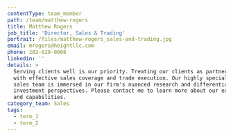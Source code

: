 ```yaml
---
contentType: team_member
path: /team/matthew-rogers
title: Matthew Rogers
job_title: 'Director, Sales & Trading'
portrait: /files/matthew-rogers_sales-and-trading.jpg
email: mrogers@heightllc.com
phone: 202-629-0008
linkedin: ''
details: >
  Serving clients well is our priority. Treating our clients as partners starts
  with effective sales coverage and trade execution. Our highly specialized
  sales team is immersed in our firm's nuanced research and differentiated
  investment perspectives. Please contact me to learn more about our expertise
  and capabilities.
category_team: Sales
tags:
  - term_1
  - term_2
---
```


